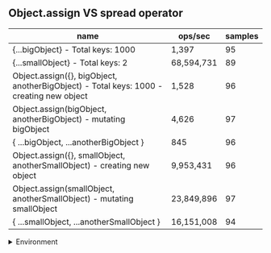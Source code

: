 ## Object.assign VS spread operator

|name|ops/sec|samples|
|-|-|-|
|{...bigObject} - Total keys: 1000|1,397|95|
|{...smallObject} - Total keys: 2|68,594,731|89|
|Object.assign({}, bigObject, anotherBigObject) - Total keys: 1000 - creating new object|1,528|96|
|Object.assign(bigObject, anotherBigObject) - mutating bigObject|4,626|97|
|{ ...bigObject, ...anotherBigObject }|845|96|
|Object.assign({}, smallObject, anotherSmallObject) - creating new object|9,953,431|96|
|Object.assign(smallObject, anotherSmallObject) - mutating smallObject|23,849,896|97|
|{ ...smallObject, ...anotherSmallObject }|16,151,008|94|


<details>
<summary>Environment</summary>

* __Machine:__ linux x64 | 2 vCPUs | 6.8GB Mem
* __Run:__ Tue Oct 24 2023 17:40:34 GMT+0000 (Coordinated Universal Time)
</details>

<!--
{"environment":{"platform":"linux","arch":"x64","cpus":2,"totalMemory":6.7597503662109375},"benchmarks":[{"name":"{...bigObject} - Total keys: 1000","opsSec":1397.4475760631224,"samples":5},{"name":"{...smallObject} - Total keys: 2","opsSec":68594730.51445718,"samples":7},{"name":"Object.assign({}, bigObject, anotherBigObject) - Total keys: 1000 - creating new object","opsSec":1527.5203175303216,"samples":3},{"name":"Object.assign(bigObject, anotherBigObject) - mutating bigObject","opsSec":4625.506779079143,"samples":5},{"name":"{ ...bigObject, ...anotherBigObject }","opsSec":844.7033196617141,"samples":2},{"name":"Object.assign({}, smallObject, anotherSmallObject) - creating new object","opsSec":9953430.736823985,"samples":5},{"name":"Object.assign(smallObject, anotherSmallObject) - mutating smallObject","opsSec":23849896.44822884,"samples":7},{"name":"{ ...smallObject, ...anotherSmallObject }","opsSec":16151008.11350585,"samples":6}]}-->
